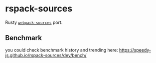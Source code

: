 # rspack-sources

Rusty [`webpack-sources`](https://github.com/webpack/webpack-sources) port.

## Benchmark

you could check benchmark history and trending here: https://speedy-js.github.io/rspack-sources/dev/bench/
